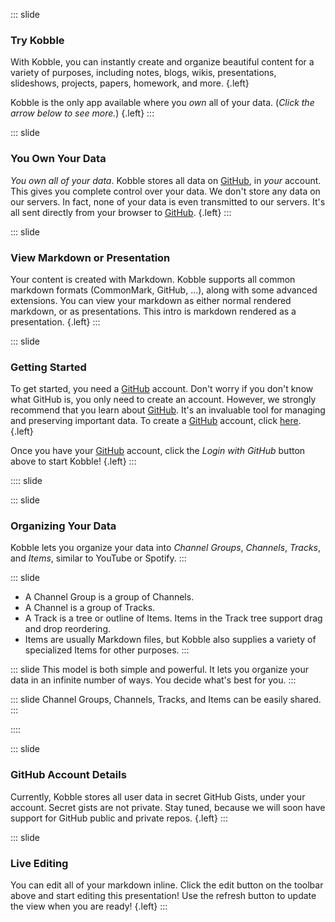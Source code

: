 ::: slide 
### Try Kobble
With Kobble, you can instantly create and organize beautiful content for a variety of purposes, including notes, blogs, wikis, presentations, slideshows, projects, papers, homework, and more. {.left}

Kobble is the only app available where you *own* all of your data. (*Click the arrow below to see more.*) {.left}
:::

::: slide
### You Own Your Data
*You own all of your data*. Kobble stores all data on [GitHub](https://github.com), in *your* account. This gives you complete control over your data. We don't store any data on our servers. In fact, none of your data is even transmitted to our servers. It's all sent directly from your browser to [GitHub](https://github.com).  {.left}
::: 

::: slide
### View Markdown or Presentation
Your content is created with Markdown. Kobble supports all common markdown formats (CommonMark, GitHub, ...), along with some advanced extensions. You can view your markdown as either normal rendered markdown, or as presentations. This intro is markdown rendered as a presentation. {.left}
:::

::: slide
### Getting Started
To get started, you need a [GitHub](https://github.com) account. Don't worry if you don't know what GitHub is, you only need to create an account. However, we strongly recommend that you learn about [GitHub](https://github.com). It's an invaluable tool for managing and preserving important data. To create a [GitHub](https://github.com) account, click [here](https://github.com).  {.left}

Once you have your [GitHub](https://github.com) account, click the *Login with GitHub* button above to start Kobble!   {.left}
:::

:::: slide

::: slide
### Organizing Your Data
Kobble lets you organize your data into *Channel Groups*, *Channels*, *Tracks*, and *Items*, similar to YouTube or Spotify. 
:::

::: slide 
* A Channel Group is a group of Channels. 
* A Channel is a group of Tracks. 
* A Track is a tree or outline of Items. Items in the Track tree support drag and drop reordering.
* Items are usually Markdown files, but Kobble also supplies a variety of specialized Items for other purposes.
:::

::: slide
This model is both simple and powerful. It lets you organize your data in an infinite number of ways. You decide what's best for you.
:::

::: slide
Channel Groups, Channels, Tracks, and Items can be easily shared.
:::

::::

::: slide
### GitHub Account Details
Currently, Kobble stores all user data in secret GitHub Gists, under your account. Secret gists are not private. Stay tuned, because we will soon have support for GitHub public and private repos.  {.left}
:::

::: slide
### Live Editing
You can edit all of your markdown inline. Click the edit button on the toolbar above and start editing this presentation! Use the refresh button to update the view when you are ready!  {.left}
:::
